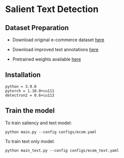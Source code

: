 # Salient Text Detection

## Dataset Preparation

- Download original e-commerce dataset [here](https://github.com/leafy-lee/E-commercial-dataset)

- Download improved text annotations [here](https://drive.google.com/drive/folders/1hjCa3f85c3zDcoQYiMx-nr9nLV3Qa36a?usp=drive_link)

- Pretrained weights available [here](https://drive.google.com/file/d/1VMMnKXaC9FLycjzHfVnE1L--dd0pOR47/view?usp=drive_link)

## Installation
```
python = 3.9.0
pytorch = 1.10.0+cu111
detectron2 = 0.6+cu113
```
## Train the model

To train saliency and text model:

```
python main.py --config configs/ecom.yaml
```

To train text only model:

```
python main_text.py --config configs/ecom_text.yaml
```

